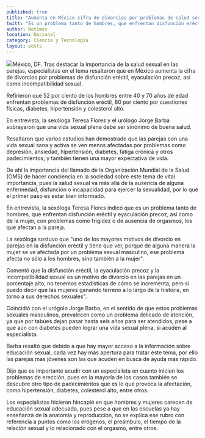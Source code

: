 ```yaml
---
published: true
title: "Aumenta en México cifra de divorcios por problemas de salud sexual: especialistas"
twitt: "Es un problema tanto de hombres, que enfrentan disfunción eréctil y eyaculación precoz, así como de la mujer, con problemas como frigidez o de ausencia de orgasmos."
author: Notimex
location: Nacional
category: Ciencia y Tecnología
layout: posts
---
```


![](http://i.imgur.com/GNQqgZPm.jpg)México, DF. Tras destacar la importancia de la salud sexual en las parejas, especialistas en el tema resaltaron que en México aumenta la cifra de divorcios por problemas de disfunción eréctil, eyaculación precoz, así como incompatibilidad sexual.

Refirieron que 52 por ciento de los hombres entre 40 y 70 años de edad enfrentan problemas de disfunción eréctil, 80 por ciento por cuestiones físicas, diabetes, hipertensión y colesterol alto.

En entrevista, la sexóloga Teresa Flores y el urólogo Jorge Barba subrayaron que una vida sexual plena debe ser sinónimo de buena salud.

Resaltaron que varios estudios han demostrado que las parejas con una vida sexual sana y activa se ven menos afectadas por problemas como depresión, ansiedad, hipertensión, diabetes, fatiga crónica y otros padecimientos; y también tienen una mayor expectativa de vida.

De ahí la importancia del llamado de la Organización Mundial de la Salud (OMS) de hacer conciencia en la sociedad sobre este tema de vital importancia, pues la salud sexual va más allá de la ausencia de alguna enfermedad, disfunción o incapacidad para ejercer la sexualidad, por lo que el primer paso es estar bien informado.

En entrevista, la sexóloga Teresa Flores indicó que es un problema tanto de hombres, que enfrentan disfunción eréctil y eyaculación precoz, así como de la mujer, con problemas como frigidez o de ausencia de orgasmos, los que afectan a la pareja.

La sexóloga sostuvo que "uno de los mayores motivos de divorcio en parejas en la disfunción eréctil y tiene que ver, porque de alguna manera la mujer se ve afectada por un problema sexual masculino, ese problema afecta no sólo a los hombres, sino también a la mujer".

Comentó que la disfunción eréctil, la eyaculación precoz y la incompatibilidad sexual es un motivo de divorcio en las parejas en un porcentaje alto, no tenemos estadísticas de cómo se incrementa, pero sí puedo decir que las mujeres ganando terreno a lo largo de la historia, en torno a sus derechos sexuales".

Coincidió con el urógolo Jorge Barba, en el sentido de que estos problemas sexuales masculinos, prevalecen como un problema delicado de atención, ya que por tabúes dejan pasar hasta seis años para ser atendidos, pese a que aún con diabetes pueden lograr una vida sexual plena, si acuden al especialista.

Barba resaltó que debido a que hay mayor acceso a la información sobre educación sexual, cada vez hay más apertura para tratar este tema, por ello las parejas mas jóvenes son las que acuden en busca de ayuda más rápido.

Dijo que es importante acudir con un especialista en cuanto inicien los problemas de erección, pues en la mayoría de los casos también se descubre otro tipo de padecimientos que es lo que provoca la afectación, como hipertensión, diabetes, colesterol alto, entre otros.

Los especialistas hicieron hincapié en que hombres y mujeres carecen de educación sexual adecuada, pues pese a que en las escuelas ya hay enseñanza de la anatomía y reproducción, no se explica ese rubro con referencia a puntos como los erógenos, el preámbulo, el tiempo de la relación sexual y lo relacionado con el orgasmo, entre otros.

